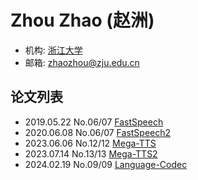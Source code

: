 # Zhou Zhao (赵洲)

- 机构: [浙江大学](../Institutions/ZJU_浙江大学.md)
- 邮箱: <zhaozhou@zju.edu.cn>

## 论文列表

- 2019.05.22 No.06/07 [FastSpeech](../Models/TTS2_Acoustic/2019.05.22_FastSpeech.md)
- 2020.06.08 No.06/07 [FastSpeech2](../Models/TTS2_Acoustic/2020.06.08_FastSpeech2.md)
- 2023.06.06 No.12/12 [Mega-TTS](../Models/Speech_LLM/2023.06.06_Mega-TTS.md)
- 2023.07.14 No.13/13 [Mega-TTS2](../Models/Speech_LLM/2023.07.14_Mega-TTS2.md)
- 2024.02.19 No.09/09 [Language-Codec](../Models/Speech_Neural_Codec/2024.02.19_Language-Codec.md)